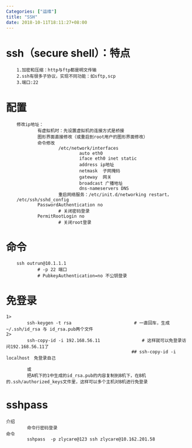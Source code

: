 ```yaml
---
Categories: ["运维"]
title: "SSH"
date: 2018-10-11T18:11:27+08:00
---
```


# ssh（secure shell）：特点
        1.加密和压缩：http与ftp都是明文传输
        2.ssh有很多子协议，实现不同功能：如sftp,scp
        3.端口:22
# 配置
        修改ip地址：
                有虚拟机时：先设置虚拟机的连接方式是桥接
                图形界面直接修改（或重启到root用户的图形界面修改）
                命令修改
                        /etc/network/interfaces
                                auto eth0
                                iface eth0 inet static
                                address ip地址
                                netmask  子网掩码
                                gateway  网关
                                broadcast 广播地址
                                dns-nameservers DNS
                        重启网络服务：/etc/init.d/networking restart，
        /etc/ssh/sshd_config
                PasswordAuthentication no
                        # 关闭密码登录
                PermitRootLogin no
                        # 关闭root登录
# 命令
        ssh outrun@10.1.1.1
                # -p 22 端口
                # PubkeyAuthentication=no 不公钥登录
# 免登录
    1> 
            ssh-keygen -t rsa                        # 一直回车，生成~/.ssh/id_rsa 与 id_rsa.pub两个文件
    2> 
            ssh-copy-id -i 192.168.56.11                # 这样就可以免登录访问192.168.56.11了
                                                    ## ssh-copy-id -i localhost　免登录自己
                                            
            或
            把A机下的1中生成的id_rsa.pub的内容复制到B机下，在B机的.ssh/authorized_keys文件里，这样可以多个主机对B机进行免登录
# sshpass
    介绍
            命令行密码登录
    命令
            sshpass  -p zlycare@123 ssh zlycare@10.162.201.58